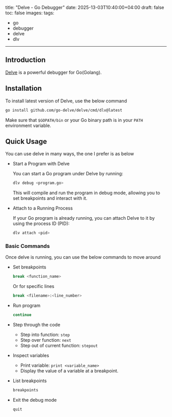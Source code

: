 title: "Delve - Go Debugger"
date: 2025-13-03T10:40:00+04:00
draft: false
toc: false
images:
tags:
  - go
  - debugger
  - delve
  - dlv
---
## Introduction

[Delve](https://github.com/go-delve/delve) is a powerful debugger for Go(Golang). 

## Installation

To install latest version of Delve, use the below command

```bash
go install github.com/go-delve/delve/cmd/dlv@latest
```

Make sure that `$GOPATH/bin` or your Go binary path is in your `PATH` environment variable.

## Quick Usage

You can use delve in many ways, the one I prefer is as below

- Start a Program with Delve

    You can start a Go program under Delve by running:

    ```bash
    dlv debug <program.go>
    ```

    This will compile and run the program in debug mode, allowing you to set breakpoints and interact with it.

- Attach to a Running Process

    If your Go program is already running, you can attach Delve to it by using the process ID (PID):

    ```bash
    dlv attach <pid>
    ```

### Basic Commands

Once delve is running, you can use the below commands to move around

- Set breakpoints
    
    ```bash
    break <function_name>
    ```

    Or for specific lines

    ```bash
    break <filename>:<line_number>
    ```

- Run program
    ``` bash
    continue
    ```

- Step through the code

    - Step into function: `step`
    - Step over function: `next`
    - Step out of current function: `stepout`

- Inspect variables
    - Print variable: `print <variable_name>`
    - Display the value of a variable at a breakpoint.

- List breakpoints
    
    ```bash
    breakpoints
    ```
- Exit the debug mode
    
    ```bash
    quit
    ```